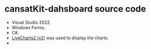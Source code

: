 # cansatKit-dahsboard source code
- Visual Studio 2022.
- Windows Forms.
- C#.
- [LiveCharts2 (v2)](https://lvcharts.com/docs/winforms/2.0.0-beta.330/gallery) was used to display the charts.
- 
